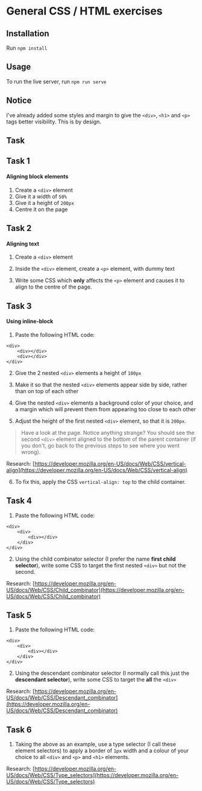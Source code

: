 # General CSS / HTML exercises

## Installation

Run `npm install`

## Usage

To run the live server, run `npm run serve`

## Notice

I've already added some styles and margin to give the `<div>`, `<h1>` and `<p>` tags better visibility. This is by design.

## Task

## Task 1

#### Aligning block elements

1. Create a `<div>` element
2. Give it a width of `50%`
3. Give it a height of `200px`
4. Centre it on the page

## Task 2

#### Aligning text

1. Create a `<div>` element

2. Inside the `<div>` element, create a `<p>` element, with dummy text

3. Write some CSS which **only** affects the `<p>` element and causes it to align to the centre of the page.

## Task 3

#### Using inline-block

1. Paste the following HTML code:

```
<div>
	<div></div>
	<div></div>
</div>
```

2. Give the 2 nested `<div>` elements a height of `100px`

3. Make it so that the nested `<div>` elements appear side by side, rather than on top of each other

4. Give the nested `<div>` elements a background color of your choice, and a margin which will prevent them from appearing too close to each other

5. Adjust the height of the first nested `<div>` element, so that it is `200px`.

> Have a look at the page. Notice anything strange? You should see the second `<div>` element aligned to the bottom of the parent container (if you don't, go back to the previous steps to see where you went wrong).

Research: [https://developer.mozilla.org/en-US/docs/Web/CSS/vertical-align](https://developer.mozilla.org/en-US/docs/Web/CSS/vertical-align)

6. To fix this, apply the CSS `vertical-align: top` to the child container.

## Task 4 ##

1. Paste the following HTML code:

```
<div>
	<div>
		<div></div>
	</div>
</div>
```

2. Using the child combinator selector (I prefer the name **first child selector**), write some CSS to target the first nested `<div>` but not the second.

Research: [https://developer.mozilla.org/en-US/docs/Web/CSS/Child_combinator](https://developer.mozilla.org/en-US/docs/Web/CSS/Child_combinator)

## Task 5 ##

1. Paste the following HTML code:

```
<div>
	<div>
		<div></div>
	</div>
</div>
```

2. Using the descendant combinator selector (I normally call this just the **descendant selector**), write some CSS to target the **all** the `<div>`

Research: [https://developer.mozilla.org/en-US/docs/Web/CSS/Descendant_combinator](https://developer.mozilla.org/en-US/docs/Web/CSS/Descendant_combinator)

## Task 6 ##

1. Taking the above as an example, use a type selector (I call these element selectors) to apply a border of `1px` width and a colour of your choice to all `<div>` and `<p>` and `<h1>` elements.

Research: [https://developer.mozilla.org/en-US/docs/Web/CSS/Type_selectors](https://developer.mozilla.org/en-US/docs/Web/CSS/Type_selectors)
